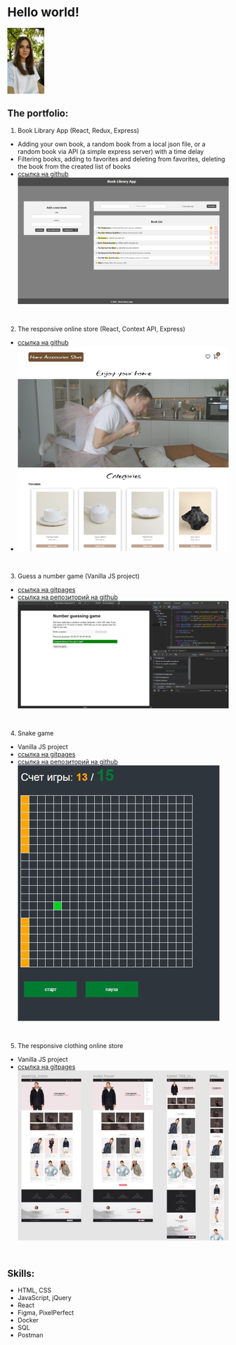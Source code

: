 # Hello world!
<img src="/img/photo.jpg" height="150" />
<br>

## The portfolio:

1. Book Library App (React, Redux, Express)
- Adding your own book, a random book from a local json file, or a random book via API (a simple express server) with a time delay
- Filtering books, adding to favorites and deleting from favorites, deleting the book from the created list of books
- [ссылка на github](https://github.com/oazakharova/book-library-app)
![скриншот](/img/book-library-app.png)
<br>

2. The responsive online store (React, Context API, Express)
- [ссылка на github](https://github.com/oazakharova/home-accessories-store)
- ![скриншот](/img/accessories-store.png)
<br>

3. Guess a number game (Vanilla JS project)
- [ссылка на gitpages](https://oazakharova.github.io/guessNumberGame)
- [ссылка на репозиторий на github](https://github.com/oazakharova/guessNumberGame)
![скриншот](/img/guessNumberGameImg.jpg)
<br>

4. Snake game
- Vanilla JS project
- [ссылка на gitpages](https://oazakharova.github.io/snakeGame)
- [ссылка на репозиторий на github](https://github.com/oazakharova/snakeGame)<br>
![скриншот](/img/snakeGameImg.JPG)
<br>

5. The responsive clothing online store
- Vanilla JS project
- [ссылка на gitpages](https://oazakharova.github.io/onlineClothingStore)<br>
![скриншот](/img/brandShopImg.JPG)
<br>

## Skills:
- HTML, CSS
- JavaScript, jQuery
- React
- Figma, PixelPerfect
- Docker
- SQL
- Postman


